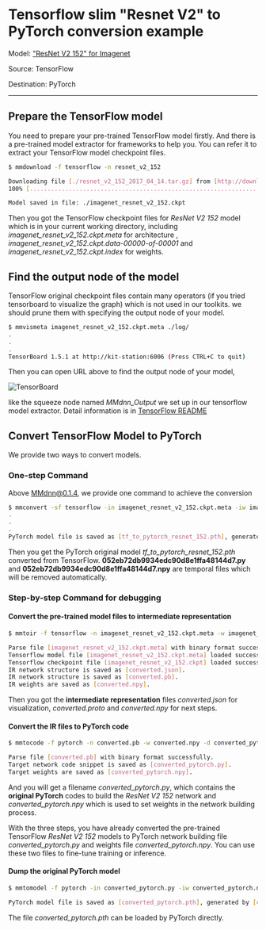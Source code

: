 # Tensorflow slim "Resnet V2" to PyTorch conversion example

Model: ["ResNet V2 152" for Imagenet](https://github.com/tensorflow/models/blob/master/research/slim/nets/resnet_v2.py)

Source: TensorFlow

Destination: PyTorch

---

## Prepare the TensorFlow model

You need to prepare your pre-trained TensorFlow model firstly. And there is a pre-trained model extractor for frameworks to help you. You can refer it to extract your TensorFlow model checkpoint files.

```bash
$ mmdownload -f tensorflow -n resnet_v2_152

Downloading file [./resnet_v2_152_2017_04_14.tar.gz] from [http://download.tensorflow.org/models/resnet_v2_152_2017_04_14.tar.gz]
100% [......................................................................] 675629399 / 675629399

Model saved in file: ./imagenet_resnet_v2_152.ckpt
```

Then you got the TensorFlow checkpoint files for *ResNet V2 152* model which is in your current working directory, including *imagenet_resnet_v2_152.ckpt.meta* for architecture , *imagenet_resnet_v2_152.ckpt.data-00000-of-00001*  and *imagenet_resnet_v2_152.ckpt.index* for weights.

## Find the output node of the model

TensorFlow original checkpoint files contain many operators (if you tried tensorboard to visualize the graph) which is not used in our toolkits. we should prune them with specifying the output node of your model.

```bash
$ mmvismeta imagenet_resnet_v2_152.ckpt.meta ./log/
.
.
.
TensorBoard 1.5.1 at http://kit-station:6006 (Press CTRL+C to quit)
```

Then you can open URL above to find the output node of your model,

![TensorBoard](https://github.com/Microsoft/MMdnn/blob/master/docs/tensorboard.png)

like the squeeze node named *MMdnn_Output* we set up in our tensorflow model extractor. Detail information is in [TensorFlow README](https://github.com/Microsoft/MMdnn/blob/master/mmdnn/conversion/tensorflow/README.md)

## Convert TensorFlow Model to PyTorch

We provide two ways to convert models.

### **One-step Command**

Above MMdnn@0.1.4, we provide one command to achieve the conversion

```bash
$ mmconvert -sf tensorflow -in imagenet_resnet_v2_152.ckpt.meta -iw imagenet_resnet_v2_152.ckpt --dstNode MMdnn_Output -df pytorch -om tf_to_pytorch_resnet_152.pth
.
.
.
PyTorch model file is saved as [tf_to_pytorch_resnet_152.pth], generated by [052eb72db9934edc90d8e1ffa48144d7.py] and [052eb72db9934edc90d8e1ffa48144d7.npy].
```

Then you get the PyTorch original model *tf_to_pytorch_resnet_152.pth* converted from TensorFlow. **052eb72db9934edc90d8e1ffa48144d7.py** and **052eb72db9934edc90d8e1ffa48144d7.npy** are temporal files which will be removed automatically.


### Step-by-step Command for debugging

#### Convert the pre-trained model files to intermediate representation

```bash
$ mmtoir -f tensorflow -n imagenet_resnet_v2_152.ckpt.meta -w imagenet_resnet_v2_152.ckpt --dstNode MMdnn_Output -o converted

Parse file [imagenet_resnet_v2_152.ckpt.meta] with binary format successfully.
Tensorflow model file [imagenet_resnet_v2_152.ckpt.meta] loaded successfully.
Tensorflow checkpoint file [imagenet_resnet_v2_152.ckpt] loaded successfully. [816] variables loaded.
IR network structure is saved as [converted.json].
IR network structure is saved as [converted.pb].
IR weights are saved as [converted.npy].
```

Then you got the **intermediate representation** files *converted.json* for visualization, *converted.proto* and *converted.npy* for next steps.

#### Convert the IR files to PyTorch code

```bash
$ mmtocode -f pytorch -n converted.pb -w converted.npy -d converted_pytorch.py -dw converted_pytorch.npy

Parse file [converted.pb] with binary format successfully.
Target network code snippet is saved as [converted_pytorch.py].
Target weights are saved as [converted_pytorch.npy].
```

And you will get a filename *converted_pytorch.py*, which contains the **original PyTorch** codes to build the *ResNet V2 152* network and *converted_pytorch.npy* which is used to set weights in the network building process.

With the three steps, you have already converted the pre-trained TensorFlow *ResNet V2 152* models to PyTorch network building file *converted_pytorch.py* and weights file *converted_pytorch.npy*. You can use these two files to fine-tune training or inference.

#### Dump the original PyTorch model

```bash
$ mmtomodel -f pytorch -in converted_pytorch.py -iw converted_pytorch.npy -o converted_pytorch.pth

PyTorch model file is saved as [converted_pytorch.pth], generated by [converted_pytorch.py] and [converted_pytorch.npy].
```
The file *converted_pytorch.pth* can be loaded by PyTorch directly.
